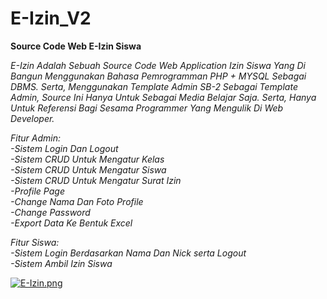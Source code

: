 # E-Izin_V2
<b>Source Code Web E-Izin Siswa</b> <br>
<p><i>E-Izin Adalah Sebuah Source Code Web Application Izin Siswa Yang Di Bangun Menggunakan Bahasa Pemrogramman PHP + MYSQL Sebagai DBMS.
  Serta, Menggunakan Template Admin SB-2 Sebagai Template Admin, Source Ini Hanya Untuk Sebagai Media Belajar Saja. Serta, Hanya Untuk Referensi 
  Bagi Sesama Programmer Yang Mengulik Di Web Developer.</i></p>
  
  <i>Fitur Admin:</i><br>
  <i>-Sistem Login Dan Logout</i><br>
  <i>-Sistem CRUD Untuk Mengatur Kelas</i><br>
  <i>-Sistem CRUD Untuk Mengatur Siswa</i><br>
  <i>-Sistem CRUD Untuk Mengatur Surat Izin</i><br>
  <i>-Profile Page</i><br>
  <i>-Change Nama Dan Foto Profile</i><br>
  <i>-Change Password</i><br>
  <i>-Export Data Ke Bentuk Excel</i><br>
  
  <i>Fitur Siswa:</i><br>
  <i>-Sistem Login Berdasarkan Nama Dan Nick serta Logout</i><br>
  <i>-Sistem Ambil Izin Siswa</i><br>
  
  [![E-Izin.png](https://i.postimg.cc/rpFwc4rD/E-Izin.png)](https://postimg.cc/WdCvwhSV)
